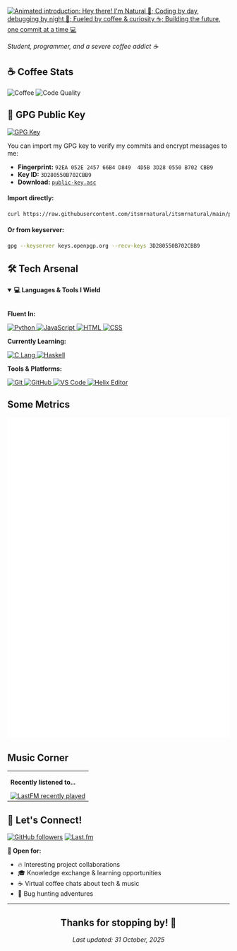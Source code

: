 <!-- Header -->

<a href="#"><img src="https://readme-typing-svg.herokuapp.com?font=Fira+Code&size=22&pause=1000&color=2E9EF7&center=true&vCenter=true&random=false&width=600&lines=Hey+there!+I'm+Natural+🌿;Coding+by+day%2C+debugging+by+night+🌙;Fueled+by+coffee+%26+curiosity+☕;Building+the+future%2C+one+commit+at+a+time+💻" alt="Animated introduction: Hey there! I'm Natural 🌿; Coding by day, debugging by night 🌙; Fueled by coffee & curiosity ☕; Building the future, one commit at a time 💻"></a>

<!-- Bio -->

<i>Student, programmer, and a severe coffee addict ☕ </i><br>

## ☕ Coffee Stats

<div align="left">
  <img src="https://img.shields.io/badge/Coffee%20Consumed-∞%20cups-brown?style=flat&logo=buy-me-a-coffee&logoColor=white" alt="Coffee">
  <img src="https://img.shields.io/badge/Code%20Quality-Caffeinated-success?style=flat" alt="Code Quality">
</div>

<!-- GPG Public Key -->

## 🔐 GPG Public Key

[![GPG Key](https://img.shields.io/badge/GPG-3D280550B702CBB9-blue?style=flat&logo=gnuprivacyguard&logoColor=white)](https://keys.openpgp.org/search?q=92EA052E245766B4D8494D5B3D280550B702CBB9)

You can import my GPG key to verify my commits and encrypt messages to me:

-   **Fingerprint:** `92EA 052E 2457 66B4 D849  4D5B 3D28 0550 B702 CBB9`
-   **Key ID:** `3D280550B702CBB9`
-   **Download:** [`public-key.asc`](./public-key.asc)

#### Import directly:

```bash
curl https://raw.githubusercontent.com/itsmrnatural/itsmrnatural/main/public-key.asc | gpg --import
```

#### Or from keyserver:

```bash
gpg --keyserver keys.openpgp.org --recv-keys 3D280550B702CBB9
```

<!-- Tech Stack -->

## 🛠️ Tech Arsenal

<details open>
<summary><b>💻 Languages & Tools I Wield</b></summary>
<br>

**Fluent In:**

<div align="left">
  <a href="https://www.python.org/" target="_blank" rel="noopener noreferrer">
    <img src="https://skillicons.dev/icons?i=py" alt="Python" />
  </a>
  <a href="https://developer.mozilla.org/en-US/docs/Web/JavaScript" target="_blank" rel="noopener noreferrer">
    <img src="https://skillicons.dev/icons?i=js" alt="JavaScript" />
  </a>
  <a href="https://developer.mozilla.org/en-US/docs/Web/HTML" target="_blank" rel="noopener noreferrer">
    <img src="https://skillicons.dev/icons?i=html" alt="HTML" />
  </a>
  <a href="https://developer.mozilla.org/en-US/docs/Web/CSS" target="_blank" rel="noopener noreferrer">
    <img src="https://go-skill-icons.vercel.app/api/icons?i=css" alt="CSS" />
  </a>
</div>

**Currently Learning:**

<div align="left">
  <a href="https://en.cppreference.com/w/c/language" target="_blank" rel="noopener noreferrer">
    <img src="https://skillicons.dev/icons?i=c" alt="C Lang" />
  </a>
  <a href="https://www.haskell.org/" target="_blank" rel="noopener noreferrer">
    <img src="https://skillicons.dev/icons?i=haskell" alt="Haskell" />
  </a>

**Tools & Platforms:**

<div align="left">
  <a href="https://git-scm.com/" target="_blank">
    <img src="https://skillicons.dev/icons?i=git" alt="Git" />
    </a>
  <a href="https://github.com/" target="_blank" rel="noopener noreferrer">
    <img src="https://skillicons.dev/icons?i=github" alt="GitHub" />
  </a>
  <a href="https://code.visualstudio.com/" target="_blank" rel="noopener noreferrer">
    <img src="https://skillicons.dev/icons?i=vscode" alt="VS Code" />
  </a>
<a href="https://helix-editor.vercel.app/" target="_blank" rel="noopener noreferrer">
    <img src="https://go-skill-icons.vercel.app/api/icons?i=helix" alt="Helix Editor" />
  </a>
</div>
</details>
<!-- Some Metrics -->

## Some Metrics

<div align="left">
  <picture>
    <img src="https://raw.githubusercontent.com/itsmrnatural/itsmrnatural/refs/heads/main/github-metrics.svg" alt="Metrics">
  </picture>
</div>

<!-- Now Playing -->

## Music Corner

<table>
  <tr>
    <td>
      <p><b>Recently listened to...</b></p>
      <a href="https://www.last.fm/user/itsmrnatural">
        <img src="https://lastfm-recently-played.vercel.app/api?user=itsmrnatural&count=3&show_user=header&loved=true&loved_style=3&bg_color=00000000&footer_style=compact_stats&maxage=60" alt="LastFM recently played">
      </a>
    </td>
  </tr>
</table>

## 🤝 Let's Connect!

<div align="left">
  
[![GitHub followers](https://img.shields.io/github/followers/itsmrnatural?label=Follow&style=social)](https://github.com/itsmrnatural)
[![Last.fm](https://img.shields.io/badge/Last.fm-D51007?style=square&logo=last.fm&logoColor=white)](https://www.last.fm/user/itsmrnatural)

**💬 Open for:**

-   🔥 Interesting project collaborations
-   🎓 Knowledge exchange & learning opportunities
-   ☕ Virtual coffee chats about tech & music
-   🐛 Bug hunting adventures

</div>

---

<!-- Last Updated -->
<div align="center">
  <h2> Thanks for stopping by! 🙌 </h2>
  <i>Last updated: 31 October, 2025</i>
</div>
